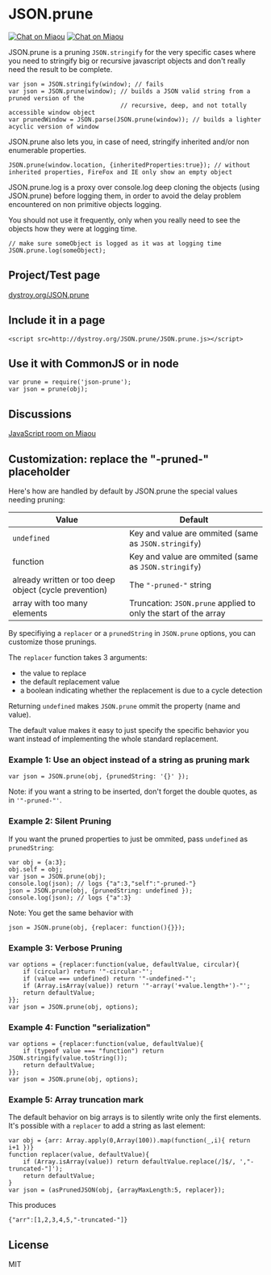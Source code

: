 JSON.prune
==========

[![Chat on Miaou](https://dystroy.org/miaou/static/shields/room-en.svg?v=1)](https://dystroy.org/miaou/8?Javascript)
[![Chat on Miaou](https://dystroy.org/miaou/static/shields/room-fr.svg?v=1)](https://dystroy.org/miaou/3?Code_Croissants)

JSON.prune is a pruning `JSON.stringify` for the very specific cases where you need to stringify big or recursive javascript objects and don't really need the result to be complete.

    var json = JSON.stringify(window); // fails
    var json = JSON.prune(window); // builds a JSON valid string from a pruned version of the
                                   // recursive, deep, and not totally accessible window object
    var prunedWindow = JSON.parse(JSON.prune(window)); // builds a lighter acyclic version of window

JSON.prune also lets you, in case of need, stringify inherited and/or non enumerable properties.

	JSON.prune(window.location, {inheritedProperties:true}); // without inherited properties, FireFox and IE only show an empty object

JSON.prune.log is a proxy over console.log deep cloning the objects (using JSON.prune) before logging them, in order to avoid the delay problem encountered on non primitive objects logging.

You should not use it frequently, only when you really need to see the objects how they were at logging time.

    // make sure someObject is logged as it was at logging time
    JSON.prune.log(someObject);

Project/Test page
-----------------

[dystroy.org/JSON.prune](http://dystroy.org/JSON.prune)

Include it in a page
-------------------

	<script src=http://dystroy.org/JSON.prune/JSON.prune.js></script>

Use it with CommonJS or in node
-------------------------------

	var prune = require('json-prune');
	var json = prune(obj);

Discussions
-----------

[JavaScript room on Miaou](https://dystroy.org/miaou/8)

Customization: replace the "-pruned-" placeholder
-------------------------------------------------

Here's how are handled by default by JSON.prune the special values needing pruning:

Value | Default
------|--------
`undefined` | Key and value are ommited (same as `JSON.stringify`)
function | Key and value are ommited (same as `JSON.stringify`)
already written or too deep object (cycle prevention) | The `"-pruned-"` string
array with too many elements | Truncation: `JSON.prune` applied to only the start of the array

By specifiying a `replacer` or a `prunedString` in `JSON.prune` options, you can customize those prunings.

The `replacer` function takes 3 arguments:
* the value to replace
* the default replacement value
* a boolean indicating whether the replacement is due to a cycle detection

Returning `undefined` makes `JSON.prune` ommit the property (name and value).

The default value makes it easy to just specify the specific behavior you want instead of implementing the whole standard replacement.

### Example 1: Use an object instead of a string as pruning mark


	var json = JSON.prune(obj, {prunedString: '{}' });

Note: if you want a string to be inserted, don't forget the double quotes, as in `'"-pruned-"'`.

### Example 2: Silent Pruning

If you want the pruned properties to just be ommited, pass `undefined` as `prunedString`:

	var obj = {a:3};
	obj.self = obj;
	var json = JSON.prune(obj);
	console.log(json); // logs {"a":3,"self":"-pruned-"}
	json = JSON.prune(obj, {prunedString: undefined });
	console.log(json); // logs {"a":3}

Note: You get the same behavior with

	json = JSON.prune(obj, {replacer: function(){}});

### Example 3: Verbose Pruning

	var options = {replacer:function(value, defaultValue, circular){
		if (circular) return '"-circular-"';
		if (value === undefined) return '"-undefined-"';
		if (Array.isArray(value)) return '"-array('+value.length+')-"';
		return defaultValue;
	}};
	var json = JSON.prune(obj, options);

### Example 4: Function "serialization"

	var options = {replacer:function(value, defaultValue){
		if (typeof value === "function") return JSON.stringify(value.toString());
		return defaultValue;
	}};
	var json = JSON.prune(obj, options);

### Example 5: Array truncation mark

The default behavior on big arrays is to silently write only the first elements. It's possible with a `replacer` to add a string as last element:

	var obj = {arr: Array.apply(0,Array(100)).map(function(_,i){ return i+1 })}
	function replacer(value, defaultValue){
		if (Array.isArray(value)) return defaultValue.replace(/]$/, ',"-truncated-"]');
		return defaultValue;
	}
	var json = (asPrunedJSON(obj, {arrayMaxLength:5, replacer});

This produces

	{"arr":[1,2,3,4,5,"-truncated-"]}

License
-------

MIT
